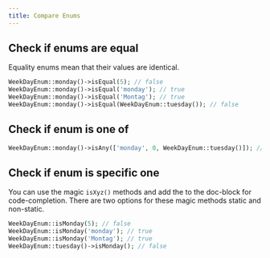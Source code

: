 ```yaml
---
title: Compare Enums
---
```


## Check if enums are equal

Equality enums mean that their values are identical.

```php
WeekDayEnum::monday()->isEqual(5); // false
WeekDayEnum::monday()->isEqual('monday'); // true
WeekDayEnum::monday()->isEqual('Montag'); // true
WeekDayEnum::monday()->isEqual(WeekDayEnum::tuesday()); // false
```

## Check if enum is one of

```php
WeekDayEnum::monday()->isAny(['monday', 0, WeekDayEnum::tuesday()]); // true
```

## Check if enum is specific one

You can use the magic `isXyz()` methods and add the to the doc-block for code-completion. There are two options for these magic methods static and non-static.

```php
WeekDayEnum::isMonday(5); // false
WeekDayEnum::isMonday('monday'); // true
WeekDayEnum::isMonday('Montag'); // true
WeekDayEnum::tuesday()->isMonday(); // false
```

